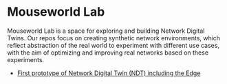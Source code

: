 # Mouseworld Lab 

Mouseworld Lab is a space for exploring and building Network Digital Twins. Our repos focus on creating synthetic network environments, which reflect abstraction of the real world to experiment with different use cases, with the aim of optimizing and improving real networks based on these experiments.

- [First prototype of Network Digital Twin (NDT) including the Edge](https://github.com/Mouseworld-Lab/NDT-Prototype.git)
